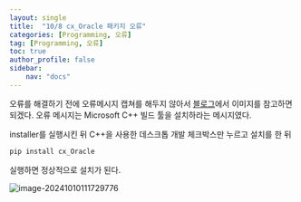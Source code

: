 ```yaml
---
layout: single
title:  "10/8 cx_Oracle 패키지 오류"
categories: [Programming, 오류]
tag: [Programming, 오류]
toc: true
author_profile: false
sidebar:
    nav: "docs"
---
```


 오류를 해결하기 전에 오류메시지 캡쳐를 해두지 않아서 [블로그](https://m.blog.naver.com/joonee14/223306460176)에서 이미지를 참고하면 되겠다. 오류 메시지는 Microsoft C++ 빌드 툴을 설치하라는 메시지였다.

installer를 실행시킨 뒤 C++을 사용한 데스크톱 개발 체크박스만 누르고 설치를 한 뒤 

```cmd
pip install cx_Oracle
```

실행하면 정상적으로 설치가 된다.



![image-20241010111729776](C:\Users\it\Documents\GitHub\swyoo5.github.io\images\2024-10-08-cxOracle\image-20241010111729776.png)
